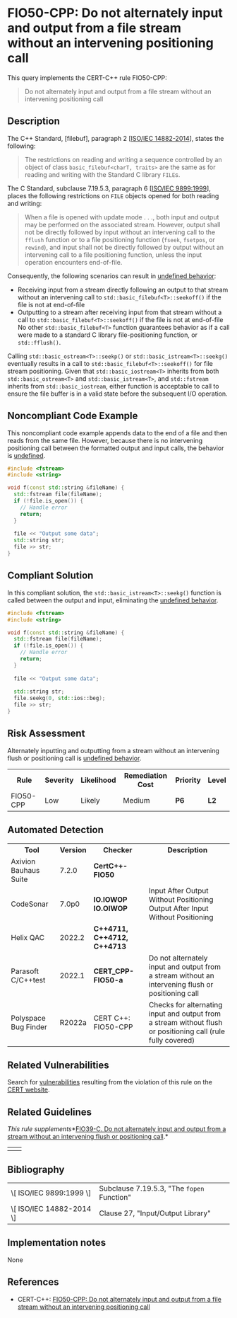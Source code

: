 # FIO50-CPP: Do not alternately input and output from a file stream without an intervening positioning call

This query implements the CERT-C++ rule FIO50-CPP:

> Do not alternately input and output from a file stream without an intervening positioning call



## Description

The C++ Standard, \[filebuf\], paragraph 2 \[[ISO/IEC 14882-2014](https://wiki.sei.cmu.edu/confluence/display/cplusplus/AA.+Bibliography#AA.Bibliography-ISO%2FIEC14882-2014)\], states the following:

> The restrictions on reading and writing a sequence controlled by an object of class `basic_filebuf<charT, traits>` are the same as for reading and writing with the Standard C library `FILE`s.


The C Standard, subclause 7.19.5.3, paragraph 6 \[[ISO/IEC 9899:1999](https://wiki.sei.cmu.edu/confluence/display/cplusplus/AA.+Bibliography#AA.Bibliography-ISO-IEC9899-1999)\], places the following restrictions on `FILE` objects opened for both reading and writing:

> When a file is opened with update mode . . ., both input and output may be performed on the associated stream. However, output shall not be directly followed by input without an intervening call to the `fflush` function or to a file positioning function (`fseek`, `fsetpos`, or `rewind`), and input shall not be directly followed by output without an intervening call to a file positioning function, unless the input operation encounters end-of-file.


Consequently, the following scenarios can result in [undefined behavior](https://wiki.sei.cmu.edu/confluence/display/c/BB.+Definitions#BB.Definitions-undefinedbehavior):

* Receiving input from a stream directly following an output to that stream without an intervening call to `std::basic_filebuf<T>::seekoff()` if the file is not at end-of-file
* Outputting to a stream after receiving input from that stream without a call to `std::basic_filebuf<T>::seekoff()` if the file is not at end-of-file
No other `std::basic_filebuf<T>` function guarantees behavior as if a call were made to a standard C library file-positioning function, or `std::fflush()`.

Calling `std::basic_ostream<T>::seekp()` or `std::basic_istream<T>::seekg()` eventually results in a call to `std::basic_filebuf<T>::seekoff()` for file stream positioning. Given that `std::basic_iostream<T>` inherits from both `std::basic_ostream<T>` and `std::basic_istream<T>`, and `std::fstream` inherits from `std::basic_iostream`, either function is acceptable to call to ensure the file buffer is in a valid state before the subsequent I/O operation.

## Noncompliant Code Example

This noncompliant code example appends data to the end of a file and then reads from the same file. However, because there is no intervening positioning call between the formatted output and input calls, the behavior is [undefined](https://wiki.sei.cmu.edu/confluence/display/cplusplus/BB.+Definitions#BB.Definitions-undefinedbehavior).

```cpp
#include <fstream>
#include <string>

void f(const std::string &fileName) {
  std::fstream file(fileName);
  if (!file.is_open()) {
    // Handle error
    return;
  }
  
  file << "Output some data";
  std::string str;
  file >> str;
}

```

## Compliant Solution

In this compliant solution, the `std::basic_istream<T>::seekg()` function is called between the output and input, eliminating the [undefined behavior](https://wiki.sei.cmu.edu/confluence/display/cplusplus/BB.+Definitions#BB.Definitions-undefinedbehavior).

```cpp
#include <fstream>
#include <string>

void f(const std::string &fileName) {
  std::fstream file(fileName);
  if (!file.is_open()) {
    // Handle error
    return;
  }
  
  file << "Output some data";
 
  std::string str;
  file.seekg(0, std::ios::beg);
  file >> str;
}

```

## Risk Assessment

Alternately inputting and outputting from a stream without an intervening flush or positioning call is [undefined behavior](https://wiki.sei.cmu.edu/confluence/display/c/BB.+Definitions#BB.Definitions-undefinedbehavior).

<table> <tbody> <tr> <th> Rule </th> <th> Severity </th> <th> Likelihood </th> <th> Remediation Cost </th> <th> Priority </th> <th> Level </th> </tr> <tr> <td> FIO50-CPP </td> <td> Low </td> <td> Likely </td> <td> Medium </td> <td> <strong>P6</strong> </td> <td> <strong>L2</strong> </td> </tr> </tbody> </table>


## Automated Detection

<table> <tbody> <tr> <th> Tool </th> <th> Version </th> <th> Checker </th> <th> Description </th> </tr> <tr> <td> <a> Axivion Bauhaus Suite </a> </td> <td> 7.2.0 </td> <td> <strong>CertC++-FIO50</strong> </td> <td> </td> </tr> <tr> <td> <a> CodeSonar </a> </td> <td> 7.0p0 </td> <td> <strong>IO.IOWOP</strong> <strong>IO.OIWOP</strong> </td> <td> Input After Output Without Positioning Output After Input Without Positioning </td> </tr> <tr> <td> <a> Helix QAC </a> </td> <td> 2022.2 </td> <td> <strong>C++4711, C++4712, C++4713</strong> </td> <td> </td> </tr> <tr> <td> <a> Parasoft C/C++test </a> </td> <td> 2022.1 </td> <td> <strong>CERT_CPP-FIO50-a</strong> </td> <td> Do not alternately input and output from a stream without an intervening flush or positioning call </td> </tr> <tr> <td> <a> Polyspace Bug Finder </a> </td> <td> R2022a </td> <td> <a> CERT C++: FIO50-CPP </a> </td> <td> Checks for alternating input and output from a stream without flush or positioning call (rule fully covered) </td> </tr> </tbody> </table>


## Related Vulnerabilities

Search for [vulnerabilities](https://wiki.sei.cmu.edu/confluence/display/cplusplus/BB.+Definitions#BB.Definitions-vulnerabilit) resulting from the violation of this rule on the [CERT website](https://www.kb.cert.org/vulnotes/bymetric?searchview&query=FIELD+KEYWORDS+contains+FIO39-CPP).

## Related Guidelines

*This rule supplements**[FIO39-C. Do not alternately input and output from a stream without an intervening flush or positioning call](https://wiki.sei.cmu.edu/confluence/display/c/FIO39-C.+Do+not+alternately+input+and+output+from+a+stream+without+an+intervening+flush+or+positioning+call).*

<table> <tbody> <tr> <td> </td> <td> </td> </tr> </tbody> </table>


## Bibliography

<table> <tbody> <tr> <td> \[ <a> ISO/IEC 9899:1999 </a> \] </td> <td> Subclause 7.19.5.3, "The <code>fopen</code> Function" </td> </tr> <tr> <td> \[ <a> ISO/IEC 14882-2014 </a> \] </td> <td> Clause 27, "Input/Output Library" </td> </tr> </tbody> </table>


## Implementation notes

None

## References

* CERT-C++: [FIO50-CPP: Do not alternately input and output from a file stream without an intervening positioning call](https://wiki.sei.cmu.edu/confluence/pages/viewpage.action?pageId=88046682)
